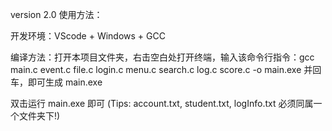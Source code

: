 version 2.0 使用方法：

开发环境：VScode + Windows + GCC

编译方法：打开本项目文件夹，右击空白处打开终端，输入该命令行指令：gcc main.c event.c file.c login.c menu.c search.c log.c score.c -o main.exe 并回车，即可生成 main.exe

双击运行 main.exe 即可 (Tips: account.txt, student.txt, logInfo.txt 必须同属一个文件夹下!)
